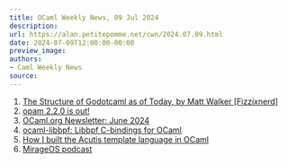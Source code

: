 ```yaml
---
title: OCaml Weekly News, 09 Jul 2024
description:
url: https://alan.petitepomme.net/cwn/2024.07.09.html
date: 2024-07-09T12:00:00-00:00
preview_image:
authors:
- Caml Weekly News
source:
---
```


<ol><li><a href="https://alan.petitepomme.net/cwn/2024.07.09.html#1">The Structure of Godotcaml as of Today, by Matt Walker [Fizzixnerd]</a></li><li><a href="https://alan.petitepomme.net/cwn/2024.07.09.html#2">opam 2.2.0 is out!</a></li><li><a href="https://alan.petitepomme.net/cwn/2024.07.09.html#3">OCaml.org Newsletter: June 2024</a></li><li><a href="https://alan.petitepomme.net/cwn/2024.07.09.html#4">ocaml-libbpf: Libbpf C-bindings for OCaml</a></li><li><a href="https://alan.petitepomme.net/cwn/2024.07.09.html#5">How I built the Acutis template language in OCaml</a></li><li><a href="https://alan.petitepomme.net/cwn/2024.07.09.html#6">MirageOS podcast</a></li></ol>
